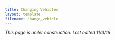 ```yaml
---
title: Changing Vehicles
layout: template
filename: change_vehicle
--- 
```


*This page is under construction. Last edited 11/3/16*
